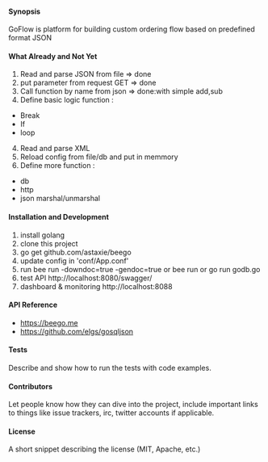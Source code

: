 #### Synopsis

GoFlow is platform for building custom ordering flow based on predefined format JSON

#### What Already and Not Yet
 1. Read and parse JSON from file => done
 2. put parameter from request GET => done
 2. Call function by name from json => done:with simple add,sub 
 3. Define basic logic function :
 - Break
 - If
 - loop  
 4. Read and parse XML 
 5. Reload config from file/db and put in memmory 
 5. Define more function : 
 - db
 - http
 - json marshal/unmarshal

#### Installation and Development

1. install golang
2. clone this project
3. go get github.com/astaxie/beego 
4. update config in 'conf/App.conf'
5. run bee run -downdoc=true -gendoc=true 
    or bee run
    or go run godb.go
6. test API http://localhost:8080/swagger/
7. dashboard & monitoring http://localhost:8088

#### API Reference
- https://beego.me
- https://github.com/elgs/gosqljson


#### Tests

Describe and show how to run the tests with code examples.

#### Contributors

Let people know how they can dive into the project, include important links to things like issue trackers, irc, twitter accounts if applicable.

#### License

A short snippet describing the license (MIT, Apache, etc.)
